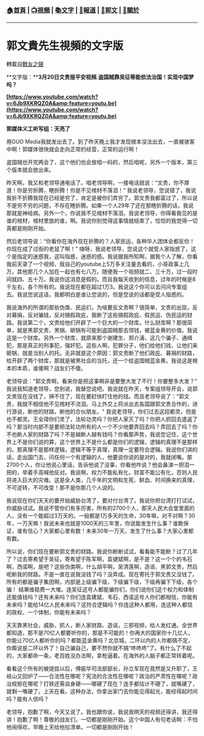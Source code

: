 ###  [:house:首頁](https://github.com/ourhimalayas/home) | [:tv:視頻](https://github.com/ourhimalayas/videos) | [:books:文字](https://github.com/ourhimalayas/txt) | [:newspaper:報道](https://github.com/ourhimalayas/news) | [:eagle:郭文](https://github.com/ourhimalayas/guomedia) | [:pray:關於](https://github.com/ourhimalayas/home/tree/master/about)
---
# 郭文貴先生視頻的文字版
轉載自[戰友之聲](http://littleantvoice.blogspot.com)

**文字版：****3月20日文贵报平安视频.盗国贼靠吴征等能依法治国！实现中国梦吗？**



**[https://www.youtube.com/watch?v=6Jb9XKRQZ0A&amp;feature=youtu.be](https://www.youtube.com/watch?v=6Jb9XKRQZ0A&amp;feature=youtu.be)&nbsp;**



**郭媒体义工听写组：天亮了**



用GUO Media我就发出去了。到了昨天晚上我才发现根本没法出去，一直被骇客中啊！郭媒体很快就会走向正常的经营，正常的运行啊！



盗国贼也开完两会了，这个他们也会放咱一码的，然后咱呢，另外一个版本，第三个版本就会放出来。



昨天啊，我又和老领导通电话了。咱老领导啊，一接电话就说：“文贵，你不厚道！你是穷折腾，瞎折腾！你是不见棺材不落泪！” 我说老领导，您说错了，我说我折不折腾我现在已经是穷了，肯定是被你们弄穷了。郭文贵我都富过了，所以说不是穷不穷的问题，不存在瞎折腾。如果一个人29年了还在那瞎折腾的话，我说那就是神经病。另外一个，你说我不见棺材不落泪，我说老领导，你得看我见的是谁的棺材，棺材里放的谁，啊。我说你别觉得这事情就结束了，恰恰的我觉得一切真都是刚刚开始。



然后老领导说：“你看你在海外现在折腾的？人家民运，各种华人团体全都反你！你现在成了过街的老鼠了啊！” 嗨呀，我说老领导，您说这个就受人家指惑了，这个是指定的迷惑我，这叫指惑，迷惑的惑。我说据我所知啊，据我个人了解，你看我前天录了一个视频，我自己的youtube上5万多关注量去看的，小哥政事上几万，其他那几个人加在一起也有七八万。随便我一个视频就二、三十万，过一段时间就四、五十万。我说你这消息是假的。而且我每天收到的信息，过年的时候是8千左右，各个所有的。我说现在都在超过1万3。我说这个你可以去问问专案组去。我说您说这话，我都明白是谁让您说的，但是您说的话都是受人指惑的。



我说海外的所谓的那些伪类、民运们，为啥要反文贵啊？很简单，文贵的出现，反对募捐，反对骗钱，反对搞假政庇，我断了这些搞假政庇、假民运、伪民运的财路。我说第二个，文贵给他们开辟了一个巨大的一个财库。什么财库啊？那很简单，就是黑郭文贵、黑锅、砸锅有可能到盗国贼那去领钱，被蓝金黄的价值。我说这是一个财库。另外一个财库，就原来那个谢建生、郑介浦，这几个骗子、通缉犯，那是真正的刑事犯，强奸犯。这些人啊，犯罪分子，他们给他们钱，让他们来砸锅，就是当别人的托。无非就是这个原因：郭文贵断了他们政庇、募捐的财路，给开辟了两个财库，那就是被黑社会的当托，还一个给盗国贼蓝金黄。我说这是根本的本质，谁傻啊？战友们不傻。



老领导说：“郭文贵啊，看来你是把这事啊非是要整大发了不行！你要整多大发？” 我说我知道老领导，您别说，我替您说吧。我说就在昨天，专案组领导开会，说郭文贵现在没钱了，抻不住了，现在要赶快盯住他的钱。而且老领导说了：“郭文贵，我就不相信他不见棺材不流泪。马上外交上将派出去各国跟郭文贵合作的，进行游说，断他的财路，断他的合伙朋友。"&nbsp;我说老领导，你们过去这招都灵，但是也不都灵。王全璋你们灵了，法轮功灵吗？你把人家灭了吗？你把人抓回去遣返了吗？那当时内部不是要把法轮功所有的人一个不少地要弄回去吗？弄回去了吗？你不也断人家的财路了吗？不是越断人越有钱吗？你看那声势，我说您记住，这个世界上不是你们说的算，这个世界上不是什么都是你们的逻辑，逻辑的真理不是那样的。那真理不是那样逻辑，逻辑不等于真理，真理一定要符合逻辑。我说你们讲的话，走出国门去，问任何一个有逻辑的人，他要说你说的是对的，我就闭嘴。那2700个人，你让他说心里话，告诉他说了没事，你看他咋说？他会鼻涕一把泪一把的，举着手高喊他反对。我说啊，权力不能私有化，财富不能公有化，否则人民将进入巨大的灾难。这是全人类，几千年的文明和生死、鲜血、时间换来的真理，不可逆转，不可改变！那不是你那几个人说的。



我说现在你们天天的要开始威胁台湾了，要对付台湾了。我说你把台湾打打试试，你威胁试试。我说不管你们有多厉害，所有的2700个人，那天人民大会堂里面的人，没有一个能超过3万天的。一般都是1万多天的生命，30年嘛，对不对啊？30年，一万天嘛！我说未来也就是1000天的三年里，你说能发生什么事？谁敢保证，谁有信心？大家都心里有数！未来30年一万天，发生了什么事？大家心里都有数。



所以说，你们现在要断郭文贵的财路。我说你断断试试，看看能不能断？过了几年了？过去寄希望于吴征，寄希望于陈军啊，袁键斌啊，是不是？这一个个的韦石啊，西诺啊，是吧？这些伪类啊，什么胡平啊，吴清莲啊，造谣、黑郭文贵，然后呢断我的财路。不是一直在说我没钱了吗？没弄成。现在寄托于郭文贵又没钱了。所有的都是骗子集团啊，内部是上级骗下级，下级骗下级，下级再骗下下级，各个骗！ 结果维稳费一大堆。连吴征这号人都能骗你们，你们说你们这个权力和体制还能值钱吗？还有未来吗？你们连袁建斌、韦石、西诺这号人你们都相信，你能有未来吗？能给14亿人民未来吗？这符合逻辑吗？你连这种人都用，连这种人都信的政权、一个体制，你能有未来吗？



天天靠黑社会，威胁，抓人，断人家财路、造谣，三邪视频，给人发红通。全世界都知道，那不是70亿人都要听你的，那是不可能的！你再大的国家你十几亿人，你能让70亿人都听你的吗？都能蓝金黄吗？北京城，二环以内的人你都搞不定，你甭说是二环以外了！自己骗自己，要不然你就不搞“咚咚咚”了。有什么了不起的，大家都命一条，老百姓没办法啊，拿枪逼着。在海外的人脑子都正常转着呢。



看看这个所有的被提拔以后，傅振华司法部部长，孙立军现在竟然是又升职了，王岐山又回炉了——合法性在哪呢？宪法的合法性在哪呢？政治的严肃性在哪呢？政治规矩在哪呢？打铁还需自身硬——哪硬了现在？连手都估计不硬了，就嘴硬了，就剩一嘴硬了。上天在看。这种办法，你拿出家门去你能见得起光，能经得起时间吗？能有人信吗？



老领导，抱歉了啊，今天又说了。我也跟你说，我说我明天的视频还得讲，我还得讲！抱歉了啊！尊敬的战友们，一切都是刚刚开始。这个中国人有句老话啊：不怕他闹得欢，早晚上天给他拉清单。一切都是刚刚开始！